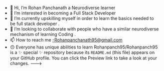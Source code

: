 - 👋 Hi, I’m Rohan Panchanath a  Neurodiverse learner 
- 👀 I’m interested in  becoming a Full Stack Developer
- 🌱 I’m currently upskilling myself  in order to learn the basics needed to be  full stack developer   . 
- 💞️ I’m looking to collaborate with  people who have a similar neurodiverse mechanism of learning Coding .
- 📫 How to reach me -Rohanpanchanath95@gmail.com
- 🙃 Everyone has unique abilities to learn 
Rohanpanch95/Rohanpanch95 is a ✨ special ✨ repository because its `README.md` (this file) appears on your GitHub profile.
You can click the Preview link to take a look at your changes.
--->
